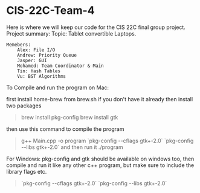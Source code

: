 # CIS-22C-Team-4
Here is where we will keep our code for the CIS 22C final group project. 
Project summary:
	Topic: Tablet convertible Laptops.
  
	Memebers: 
		Alex: File I/O 
		Andrew: Priority Queue
		Jasper: GUI
		Mohamed: Team Coordinator & Main
		Tin: Hash Tables
		Vu: BST Algorithms

To Compile and run the program on Mac:

first install home-brew from brew.sh if you don't have it already
then install two packages
> brew install pkg-config
> brew install gtk

then use this command to compile the program
> g++ Main.cpp -o program \`pkg-config --cflags gtk+-2.0\` \`pkg-config --libs gtk+-2.0\`
and then run it
> ./program

For Windows:
pkg-config and gtk should be available on windows too, then compile and run it like any other c++ program, but make sure to include the library flags etc.
> \`pkg-config --cflags gtk+-2.0\` \`pkg-config --libs gtk+-2.0\`